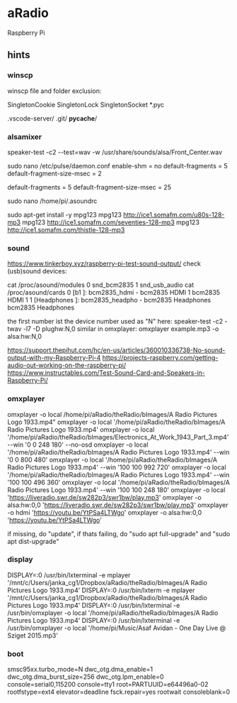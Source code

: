# aRadio
Raspberry Pi

## hints

### winscp
winscp file and folder exclusion:

SingletonCookie
SingletonLock
SingletonSocket
*.pyc


.vscode-server/
.git/
__pycache__/

### alsamixer
speaker-test -c2 --test=wav -w /usr/share/sounds/alsa/Front_Center.wav

sudo nano /etc/pulse/daemon.conf
enable-shm = no
default-fragments = 5
default-fragment-size-msec = 2

default-fragments = 5
default-fragment-size-msec = 25


sudo nano /home/pi/.asoundrc



sudo apt-get install -y mpg123
mpg123 http://ice1.somafm.com/u80s-128-mp3
mpg123 http://ice1.somafm.com/seventies-128-mp3
mpg123 http://ice1.somafm.com/thistle-128-mp3

### sound
https://www.tinkerboy.xyz/raspberry-pi-test-sound-output/
check (usb)sound devices:

cat /proc/asound/modules
  0 snd_bcm2835
  1 snd_usb_audio
cat /proc/asound/cards
  0 [b1             ]: bcm2835_hdmi - bcm2835 HDMI 1
                      bcm2835 HDMI 1
  1 [Headphones     ]: bcm2835_headpho - bcm2835 Headphones
                      bcm2835 Headphones
  
  the first number ist the device number used as "N" here:
speaker-test -c2 -twav -l7 -D plughw:N,0
  similar in omxplayer: 
omxplayer example.mp3 -o alsa:hw:N,0

https://support.thepihut.com/hc/en-us/articles/360010336738-No-sound-output-with-my-Raspberry-Pi-4
https://projects-raspberry.com/getting-audio-out-working-on-the-raspberry-pi/
https://www.instructables.com/Test-Sound-Card-and-Speakers-in-Raspberry-Pi/


### omxplayer
omxplayer -o local /home/pi/aRadio/theRadio/bImages/A Radio Pictures Logo 1933.mp4"
omxplayer -o local '/home/pi/aRadio/theRadio/bImages/A Radio Pictures Logo 1933.mp4'
omxplayer -o local '/home/pi/aRadio/theRadio/bImages/Electronics_At_Work_1943_Part_3.mp4' --win '0 0 248 180' --no-osd
omxplayer -o local '/home/pi/aRadio/theRadio/bImages/A Radio Pictures Logo 1933.mp4' --win '0 0 800 480'
omxplayer -o local '/home/pi/aRadio/theRadio/bImages/A Radio Pictures Logo 1933.mp4' --win '100 100 992 720'
omxplayer -o local '/home/pi/aRadio/theRadio/bImages/A Radio Pictures Logo 1933.mp4' --win '100 100 496 360'
omxplayer -o local '/home/pi/aRadio/theRadio/bImages/A Radio Pictures Logo 1933.mp4' --win '100 100 248 180'
omxplayer -o local 'https://liveradio.swr.de/sw282p3/swr1bw/play.mp3'
omxplayer -o alsa:hw:0,0 'https://liveradio.swr.de/sw282p3/swr1bw/play.mp3'
omxplayer -o hdmi 'https://youtu.be/YtPSa4LTWgo'
omxplayer -o alsa:hw:0,0 'https://youtu.be/YtPSa4LTWgo'

if missing, do "update", if thats failing, do "sudo apt full-upgrade" and "sudo apt dist-upgrade"

### display

 DISPLAY=:0 /usr/bin/lxterminal -e mplayer '/mnt/c/Users/janka_cg1/Dropbox/aRadio/theRadio/bImages/A Radio Pictures Logo 1933.mp4'
 DISPLAY=:0 /usr/bin/lxterm -e mplayer '/mnt/c/Users/janka_cg1/Dropbox/aRadio/theRadio/bImages/A Radio Pictures Logo 1933.mp4'
 DISPLAY=:0 /usr/bin/lxterminal -e /usr/bin/omxplayer -o local '/home/pi/aRadio/theRadio/bImages/A Radio Pictures Logo 1933.mp4'
 DISPLAY=:0 /usr/bin/lxterminal -e /usr/bin/omxplayer -o local '/home/pi/Music/Asaf Avidan - One Day Live @ Sziget 2015.mp3'

### boot
smsc95xx.turbo_mode=N dwc_otg.dma_enable=1 dwc_otg.dma_burst_size=256 dwc_otg.lpm_enable=0 console=serial0,115200 console=tty1 root=PARTUUID=e64496a0-02 rootfstype=ext4 elevator=deadline fsck.repair=yes rootwait consoleblank=0
